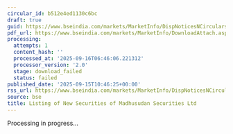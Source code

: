 ```yaml
---
circular_id: b512e4ed1130c6bc
draft: true
guid: https://www.bseindia.com/markets/MarketInfo/DispNoticesNCirculars.aspx?Noticeid={1F994DD6-D2E4-408C-AAC9-DED4BE24F1D5}&noticeno=20250915-20&dt=09/15/2025&icount=20&totcount=81&flag=0
pdf_url: https://www.bseindia.com/markets/MarketInfo/DownloadAttach.aspx?id=20250915-20&attachedId=
processing:
  attempts: 1
  content_hash: ''
  processed_at: '2025-09-16T06:46:06.221312'
  processor_version: '2.0'
  stage: download_failed
  status: failed
published_date: '2025-09-15T10:46:25+00:00'
rss_url: https://www.bseindia.com/markets/MarketInfo/DispNoticesNCirculars.aspx?Noticeid={1F994DD6-D2E4-408C-AAC9-DED4BE24F1D5}&noticeno=20250915-20&dt=09/15/2025&icount=20&totcount=81&flag=0
source: bse
title: Listing of New Securities of Madhusudan Securities Ltd
---
```


Processing in progress...